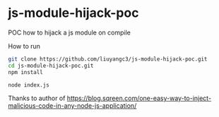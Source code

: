 # js-module-hijack-poc
POC how to hijack a js module on compile

How to run
```bash
git clone https://github.com/liuyangc3/js-module-hijack-poc.git
cd js-module-hijack-poc.git
npm install

node index.js
```

Thanks to author of https://blog.sqreen.com/one-easy-way-to-inject-malicious-code-in-any-node-js-application/
